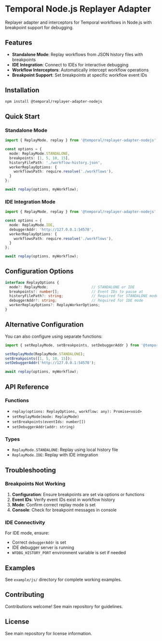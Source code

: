# Temporal Node.js Replayer Adapter

Replayer adapter and interceptors for Temporal workflows in Node.js with breakpoint support for debugging.

## Features

- **Standalone Mode**: Replay workflows from JSON history files with breakpoints
- **IDE Integration**: Connect to IDEs for interactive debugging
- **Workflow Interceptors**: Automatically intercept workflow operations
- **Breakpoint Support**: Set breakpoints at specific workflow event IDs

## Installation

```bash
npm install @temporal/replayer-adapter-nodejs
```

## Quick Start

### Standalone Mode

```typescript
import { ReplayMode, replay } from '@temporal/replayer-adapter-nodejs';

const options = {
  mode: ReplayMode.STANDALONE,
  breakpoints: [1, 5, 10, 15],
  historyFilePath: './workflow-history.json',
  workerReplayOptions: {
    workflowsPath: require.resolve('./workflows'),
  }
};

await replay(options, myWorkflow);
```

### IDE Integration Mode

```typescript
import { ReplayMode, replay } from '@temporal/replayer-adapter-nodejs';

const options = {
  mode: ReplayMode.IDE,
  debuggerAddr: 'http://127.0.0.1:54578',
  workerReplayOptions: {
    workflowsPath: require.resolve('./workflows'),
  }
};

await replay(options, myWorkflow);
```

## Configuration Options

```typescript
interface ReplayOptions {
  mode?: ReplayMode;                    // STANDALONE or IDE
  breakpoints?: number[];               // Event IDs to pause at
  historyFilePath?: string;             // Required for STANDALONE mode
  debuggerAddr?: string;                // Required for IDE mode
  workerReplayOptions?: ReplayWorkerOptions;
}
```

## Alternative Configuration

You can also configure using separate functions:

```typescript
import { setReplayMode, setBreakpoints, setDebuggerAddr } from '@temporal/replayer-adapter-nodejs';

setReplayMode(ReplayMode.STANDALONE);
setBreakpoints([1, 5, 10, 15]);
setDebuggerAddr('http://127.0.0.1:54578');

await replay(options, myWorkflow);
```

## API Reference

### Functions

- `replay(options: ReplayOptions, workflow: any): Promise<void>`
- `setReplayMode(mode: ReplayMode)`
- `setBreakpoints(eventIds: number[])`
- `setDebuggerAddr(addr: string)`

### Types

- `ReplayMode.STANDALONE`: Replay using local history file
- `ReplayMode.IDE`: Replay with IDE integration

## Troubleshooting

### Breakpoints Not Working

1. **Configuration**: Ensure breakpoints are set via options or functions
2. **Event IDs**: Verify event IDs exist in workflow history
3. **Mode**: Confirm correct replay mode is set
4. **Console**: Check for breakpoint messages in console

### IDE Connectivity

For IDE mode, ensure:
- Correct `debuggerAddr` is set
- IDE debugger server is running
- `WFDBG_HISTORY_PORT` environment variable is set if needed

## Examples

See `example/js/` directory for complete working examples.

## Contributing

Contributions welcome! See main repository for guidelines.

## License

See main repository for license information. 
